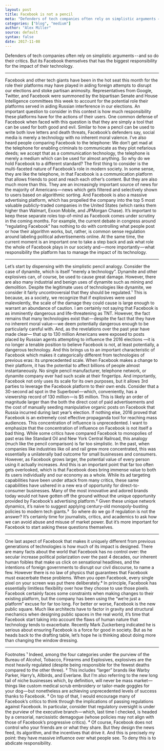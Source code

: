 ```yaml
---
layout: post
title: Facebook is not a pencil
meta: "Defenders of tech companies often rely on simplistic arguments — and so do their critics."
categories: ["blog", "medium"]
author: "Alex Miller"
source: default
syntax: false
date: 2017-11-08
---
```



Defenders of tech companies often rely on simplistic arguments -- and so do their critics. But its Facebook themselves that has the biggest responsibility for the impact of their technology.

---

Facebook and other tech giants have been in the hot seat this month for the role their platforms may have played in aiding foreign attempts to disrupt our elections and stoke partisan animosity. Representatives from Google, Twitter, and Facebook were summoned by the bipartisan Senate and House Intelligence committees this week to account for the potential role their platforms served in aiding Russian interference in our elections. An important question to consider in this context is how much responsibility these platforms have for the actions of their users.
One common defense of Facebook when faced with this question is that they are simply a tool that can be used for both good and evil. Similar to how a pencil can be used to write both love letters and death threats, Facebook’s defenders say, social media is merely a technology with no inherent moral valence. I’ve also heard people comparing Facebook to the telephone: We don’t get mad at the telephone for enabling criminals to communicate as they plot nefarious deeds; we accept that as a communication technology, the telephone is merely a medium which can be used for almost anything. So why do we hold Facebook to a different standard?
The first thing to consider is the multi-faceted nature of Facebook’s role in modern society. In some sense, they are like the telephone, in that Facebook is a communication platform that allows friends to post and reach each other’s content. But they are also much more than this. They are an increasingly important source of news for the majority of Americans — news which gets filtered and selectively shown to users based on algorithmic sorting. And Facebook is also a massive advertising platform, which has propelled the company into the top 5 most valuable publicly-traded companies in the United States (which ranks them higher than Walmart, Exxon Mobile, and JPMorgan Chase).
It’s important to keep these separate roles top-of-mind as Facebook comes under scrutiny in the coming months. For example, the current debate in congress around “regulating Facebook” has nothing to do with controlling what people post or how their algorithm works, but, rather, is common sense regulation around labeling political advertisements online. At the same time, the current moment is an important one to take a step back and ask what role the whole of Facebook plays in our society and — more importantly — what responsibility the platform has to manage the impact of its technology.


---

Let’s start by dispensing with the simplistic pencil analogy. Consider the case of dynamite, which is itself “merely a technology”. Dynamite and other explosives can, of course, be used to cause great damage. However, there are also many industrial and benign uses of dynamite such as mining and demolition. Despite the legitimate uses of technologies like dynamite, we consider it fairly uncontroversial that they should be regulated.¹ This is because, as a society, we recognize that if explosives were used malevolently, the scale of the damage they could cause is large enough to warrant an abundance of caution.
I am certainly not saying that Facebook is as imminently dangerous and life-threatening as TNT. However, the fact remains that many technologies exist that — despite the fact that they have no inherent moral value — we deem potentially dangerous enough to be particularly careful with. And, as the revelations over the past year have made clear— that up to 130 million Americans were exposed to posts  placed by Russian agents attempting to influence the 2016 elections —it is no longer a tenable position to believe Facebook is not, at least potentially, a dangerous technology.
And this brings us to an important characteristic of Facebook which makes it categorically different from technologies of previous eras: its unprecedented scale. When Facebook makes a change to their platform, it has the potential to affect billions of people almost instantaneously. No single pencil manufacturer, telephone network, or dynamite company ever had such scale at their fingertips. And importantly, Facebook not only uses its scale for its own purposes, but it allows 3rd parties to leverage the Facebook platform to their own ends. Consider that a 30-second ad spot in the Superbowl — which, conveniently, has a viewership record of 130 million — is $5 million. This is likely an order of magnitude larger than the both the direct cost of paid advertisements and the cost of manually seeding manipulative organic posts on Facebook that Russia incurred during last year’s election. If nothing else, 2016 proved that Facebook is an extremely cost effective propaganda tool for reaching mass audiences. This concentration of influence is unprecedented.
I want to emphasize that the concentration of influence on Facebook is not itself a bad thing. While some critics have compared Facebook to monopolies of past eras like Standard Oil and New York Central Railroad, this analogy (much like the pencil comparison) is far too simplistic. In the past, when companies like industries like oil and rail grew more concentrated, this was essentially a unilaterally bad outcome for small businesses and consumers. However, as Facebook grows larger, the potential value of every person using it actually increases. And this is an important point that far too often gets overlooked, which is that Facebook does bring immense value to both its users individually and our economy as a whole. While its ad targeting capabilities have been under attack from many critics, these same capabilities have ushered in a new era of opportunity for direct-to-consumer businesses. Many of the most innovative and adored brands today would not have gotten off the ground without the unique opportunity provided by Facebook’s advertising platform.² Given these unique network dynamics, it’s naive to suggest applying century-old monopoly-busting policies to modern tech giants.³ 
So where do we go if regulation is not the answer? It’s certainly time for journalists, critics, and academics to ask how we can avoid abuse and misuse of market power. But it’s more important for Facebook to start asking these questions themselves.


---

One last aspect of Facebook that makes it uniquely different from previous generations of technologies is how much of its impact is  designed. There are many facts about the world that Facebook has no control over: the secular increase political polarization over the past 4 decades, our inherent human foibles that make us click on sensational headlines, and the intentions of foreign governments to disrupt our civil discourse, to name a few. However there is no law of physics that guarantees that Facebook must exacerbate these problems. When you open Facebook, every single pixel on your screen was put there deliberately.⁴ In principle, Facebook has essentially limitless flexibility over how they choose to use those pixels. Facebook certainly faces some constraints when making changes to their existing platform, but the company has been using the “we’re just a platform” excuse for far too long.
For better or worse, Facebook is the new public square. Much like architects have to factor in gravity and structural mechanics when designing public spaces in the real world, it’s time that Facebook start taking into account the flaws of human nature that technology tends to exacerbate. Recently Mark Zuckerberg indicated he is serious about ensuring Facebook is a force for good in society. But as he heads back to the drafting table, let’s hope he is thinking about doing more than changing the window dressing.


---

Footnotes
¹ Indeed, among the four categories under the purview of the Bureau of Alcohol, Tobacco, Firearms and Explosives, explosives are the most heavily regulated (despite being responsible for the fewest deaths compared to the other three).
² This includes “larger” brands like Warby Parker, Harry’s, Allbirds, and Everlane. But I’m also referring to the new long tail of niche businesses which, by definition, will never be mass market — things like custom medical scrub embroidery or tailor-made goggles for your dog — but nonetheless are achieving unprecedented levels of success thanks to Facebook.
³ On top of that, I would encourage many of Facebook’s critics to think through the implications of passing regulations against Facebook. In particular, consider that regulatory oversight is under the purview of the executive branch — which, last time I checked, is headed by a censorial, narcissistic demagogue (whose policies may not align with those of Facebook’s progressive critics).
⁴ Of course, Facebook does not control who your friends are or what they share. But they design the news feed, its algorithm, and the incentives that drive it. And this is precisely my point: they have massive influence over what people see. To deny this is to abdicate responsibility.
